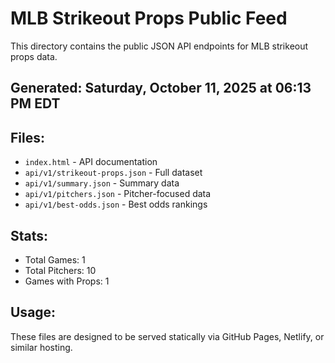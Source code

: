 # MLB Strikeout Props Public Feed

This directory contains the public JSON API endpoints for MLB strikeout props data.

## Generated: Saturday, October 11, 2025 at 06:13 PM EDT

## Files:
- `index.html` - API documentation
- `api/v1/strikeout-props.json` - Full dataset
- `api/v1/summary.json` - Summary data
- `api/v1/pitchers.json` - Pitcher-focused data  
- `api/v1/best-odds.json` - Best odds rankings

## Stats:
- Total Games: 1
- Total Pitchers: 10
- Games with Props: 1

## Usage:
These files are designed to be served statically via GitHub Pages, Netlify, or similar hosting.
